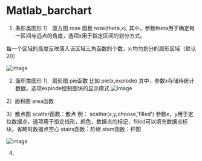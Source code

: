 # Matlab_barchart

1. 条形类图形
1） 直方图
rose 函数 rose(theta,x), 其中，参数theta用于确定每一区间与远点的角度，选项x用于指定区间的划分方式。

每一个区域的高度反映落入该区域三角函数的个数，x:均匀划分的扇形区域（默认20）

![image](https://user-images.githubusercontent.com/81022107/157791771-f1770a31-c466-476f-8535-01a796c3d44b.png)

2. 面积类图形
1） 扇形图 
pie函数
比如 pie(x,explode) 其中，参数x存储待统计数据，选项explode控制图块的显示模式
![image](https://user-images.githubusercontent.com/81022107/157792128-eb811efa-8d7f-440f-9b06-595cdca1dcfd.png)

2）面积图
area函数

3）散点图
scatter函数：散点
例： scatter(x,y,choose,'filled') 参数x，y用于定位数据点，选项用于指定线形，颜色，数据点的标记，filled可以填充数据点标块，省略时数据点空心
stairs函数：阶梯
stem函数：杆图

![image](https://user-images.githubusercontent.com/81022107/157792623-1f83ffd2-dd17-4c19-a62b-b08fca0520e5.png)

4) 

